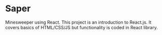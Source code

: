 # Saper
 Minesweeper using React.
 This project is an introduction to React.js. It covers basics of HTML/CSS/JS but functionality is coded in React library.
